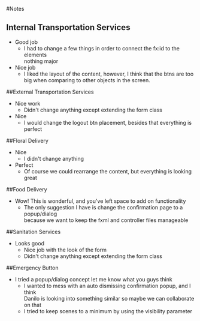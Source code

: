 #Notes
## Internal Transportation Services
* Good job
    * I had to change a few things in order to connect the fx:id to the elements  
    nothing major
* Nice job
    * I liked the layout of the content, however, I think that the btns are too big
      when comparing to other objects in the screen.
      
##External Transportation Services
* Nice work
    * Didn't change anything except extending the form class
* Nice
    * I would change the logout btn placement, besides that everything
    is perfect
    
##Floral Delivery
* Nice
    * I didn't change anything
* Perfect
    * Of course we could rearrange the content, but everything is
    looking great
    
##Food Delivery
* Wow! This is wonderful, and you've left space to add on functionality
    * The only suggestion I have is change the confirmation page to a popup/dialog  
    because we want to keep the fxml and controller files manageable
      
##Sanitation Services
* Looks good
    * Nice job with the look of the form  
    * Didn't change anything except extending the form class
    
##Emergency Button
* I tried a popup/dialog concept let me know what you guys think
    * I wanted to mess with an auto dismissing confirmation popup, and I think  
    Danilo is looking into something similar so maybe we can collaborate on that
    * I tried to keep scenes to a minimum by using the visibility parameter  






























